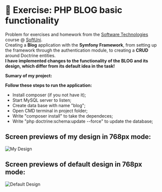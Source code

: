 # :triangular_ruler: Exercise: PHP BLOG basic functionality

Problem for exercises and homework from the [Software Technologies](https://github.com/OgnyanDD/Software-Technologies) course @ [SoftUni](https://softuni.bg/).<br/>
Creating a **Blog** application with the **Symfony Framework**, from setting up the framework through the authentication module, to creating a **CRUD** around Doctrine entities.<br/>
**I have implemented changes to the functionality of the BLOG and its design, which differ from its default idea in the task!**<br/>

**Sumary of my project:**

  
**Follow these steps to run the application:**

- Install composer (if you not have it);
- Start MySQL server to listen;
- Create data base with name "blog";
- Open CMD terminal in project folder;
- Write "composer install" to take the dependeces;
- Write "php doctrine:schema:update --force" to update the database;<br/>


## Screen previews of my design in 768px mode:
![My Design]()
<br/>
## Screen previews of default design in 768px mode:
![Default Design]()
